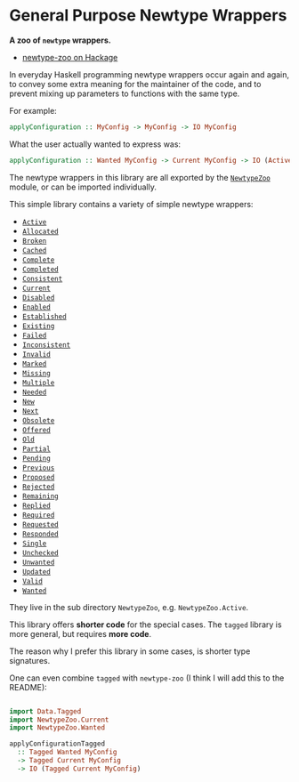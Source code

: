 # General Purpose Newtype Wrappers

**A zoo of `newtype` wrappers.**

* [newtype-zoo on Hackage](https://hackage.haskell.org/package/newtype-zoo)

In everyday Haskell programming newtype wrappers occur again and again, to
convey some extra meaning for the maintainer of the code, and to prevent
mixing up parameters to functions with the same type.

For example:

```haskell
applyConfiguration :: MyConfig -> MyConfig -> IO MyConfig
```

What the user actually wanted to express was:

```haskell
applyConfiguration :: Wanted MyConfig -> Current MyConfig -> IO (Active MyConfig)
```

The newtype wrappers in this library are all exported by
the [`NewtypeZoo`](https://hackage.haskell.org/package/newtype-zoo/docs/NewtypeZoo.html) module, or can
be imported individually.

This simple library contains a variety of simple newtype wrappers:

* [`Active`](https://hackage.haskell.org/package/newtype-zoo/docs/NewtypeZoo-Active.html)
* [`Allocated`](https://hackage.haskell.org/package/newtype-zoo/docs/NewtypeZoo-Allocated.html)
* [`Broken`](https://hackage.haskell.org/package/newtype-zoo/docs/NewtypeZoo-Broken.html)
* [`Cached`](https://hackage.haskell.org/package/newtype-zoo/docs/NewtypeZoo-Cached.html)
* [`Complete`](https://hackage.haskell.org/package/newtype-zoo/docs/NewtypeZoo-Complete.html)
* [`Completed`](https://hackage.haskell.org/package/newtype-zoo/docs/NewtypeZoo-Completed.html)
* [`Consistent`](https://hackage.haskell.org/package/newtype-zoo/docs/NewtypeZoo-Consistent.html)
* [`Current`](https://hackage.haskell.org/package/newtype-zoo/docs/NewtypeZoo-Current.html)
* [`Disabled`](https://hackage.haskell.org/package/newtype-zoo/docs/NewtypeZoo-Disabled.html)
* [`Enabled`](https://hackage.haskell.org/package/newtype-zoo/docs/NewtypeZoo-Enabled.html)
* [`Established`](https://hackage.haskell.org/package/newtype-zoo/docs/NewtypeZoo-Established.html)
* [`Existing`](https://hackage.haskell.org/package/newtype-zoo/docs/NewtypeZoo-Existing.html)
* [`Failed`](https://hackage.haskell.org/package/newtype-zoo/docs/NewtypeZoo-Failed.html)
* [`Inconsistent`](https://hackage.haskell.org/package/newtype-zoo/docs/NewtypeZoo-Inconsistent.html)
* [`Invalid`](https://hackage.haskell.org/package/newtype-zoo/docs/NewtypeZoo-Invalid.html)
* [`Marked`](https://hackage.haskell.org/package/newtype-zoo/docs/NewtypeZoo-Marked.html)
* [`Missing`](https://hackage.haskell.org/package/newtype-zoo/docs/NewtypeZoo-Missing.html)
* [`Multiple`](https://hackage.haskell.org/package/newtype-zoo/docs/NewtypeZoo-Multiple.html)
* [`Needed`](https://hackage.haskell.org/package/newtype-zoo/docs/NewtypeZoo-Needed.html)
* [`New`](https://hackage.haskell.org/package/newtype-zoo/docs/NewtypeZoo-New.html)
* [`Next`](https://hackage.haskell.org/package/newtype-zoo/docs/NewtypeZoo-Next.html)
* [`Obsolete`](https://hackage.haskell.org/package/newtype-zoo/docs/NewtypeZoo-Obsolete.html)
* [`Offered`](https://hackage.haskell.org/package/newtype-zoo/docs/NewtypeZoo-Offered.html)
* [`Old`](https://hackage.haskell.org/package/newtype-zoo/docs/NewtypeZoo-Old.html)
* [`Partial`](https://hackage.haskell.org/package/newtype-zoo/docs/NewtypeZoo-Partial.html)
* [`Pending`](https://hackage.haskell.org/package/newtype-zoo/docs/NewtypeZoo-Pending.html)
* [`Previous`](https://hackage.haskell.org/package/newtype-zoo/docs/NewtypeZoo-Previous.html)
* [`Proposed`](https://hackage.haskell.org/package/newtype-zoo/docs/NewtypeZoo-Proposed.html)
* [`Rejected`](https://hackage.haskell.org/package/newtype-zoo/docs/NewtypeZoo-Rejected.html)
* [`Remaining`](https://hackage.haskell.org/package/newtype-zoo/docs/NewtypeZoo-Remaining.html)
* [`Replied`](https://hackage.haskell.org/package/newtype-zoo/docs/NewtypeZoo-Replied.html)
* [`Required`](https://hackage.haskell.org/package/newtype-zoo/docs/NewtypeZoo-Required.html)
* [`Requested`](https://hackage.haskell.org/package/newtype-zoo/docs/NewtypeZoo-Requested.html)
* [`Responded`](https://hackage.haskell.org/package/newtype-zoo/docs/NewtypeZoo-Responded.html)
* [`Single`](https://hackage.haskell.org/package/newtype-zoo/docs/NewtypeZoo-Single.html)
* [`Unchecked`](https://hackage.haskell.org/package/newtype-zoo/docs/NewtypeZoo-Unchecked.html)
* [`Unwanted`](https://hackage.haskell.org/package/newtype-zoo/docs/NewtypeZoo-Unwanted.html)
* [`Updated`](https://hackage.haskell.org/package/newtype-zoo/docs/NewtypeZoo-Updated.html)
* [`Valid`](https://hackage.haskell.org/package/newtype-zoo/docs/NewtypeZoo-Valid.html)
* [`Wanted`](https://hackage.haskell.org/package/newtype-zoo/docs/NewtypeZoo-Wanted.html)

They live in the sub directory `NewtypeZoo`, e.g. `NewtypeZoo.Active`.

This library offers **shorter code** for the special cases.
The `tagged` library is more general, but requires **more code**.

The reason why I prefer this library in some cases, is shorter type signatures.

One can even combine `tagged` with `newtype-zoo` (I think I will add this to the README):

```haskell

import Data.Tagged
import NewtypeZoo.Current
import NewtypeZoo.Wanted

applyConfigurationTagged
  :: Tagged Wanted MyConfig
  -> Tagged Current MyConfig
  -> IO (Tagged Current MyConfig)

```
